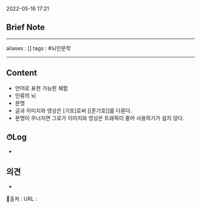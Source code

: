 2022-05-16 17:21
## Brief Note
---
aliases : []
tags : #뇌인문학

---

## Content
- 언어로 표현 가능한 체험
- 인류의 뇌
- 문명
- 글과 이미지와 영상은 [기호]로써 [[준기호]]를 다룬다.
- 문명이 무너지면 그로가 이미지와 영상은 트래픽이 줄어 사용하기가 쉽지 않다.

## ⏱Log
-

## 의견
-


📙출처 :
URL :